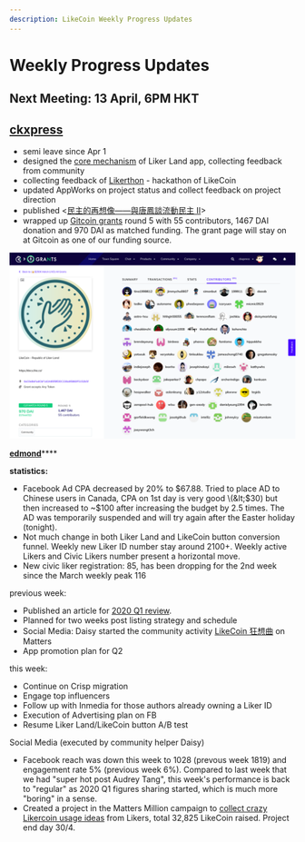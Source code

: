 ```yaml
---
description: LikeCoin Weekly Progress Updates
---
```


# Weekly Progress Updates

## Next Meeting: 13 April, 6PM HKT

## [ckxpress](https://like.co/ckxpress)

* semi leave since Apr 1
* designed the [core mechanism](https://docs.google.com/presentation/d/1-qvNS5ARCkc5oAWMCMZGmFzXcbBjlYHKRMVvCq78Wvs/edit?usp=sharing) of Liker Land app, collecting feedback from community
* collecting feedback of [Likerthon](https://github.com/likecoin/likerthon) - hackathon of LikeCoin
* updated AppWorks on project status and collect feedback on project direction
* published &lt;[民主的再想像——與唐鳳談流動民主 II](https://matters.news/@ckxpress/%E6%B0%91%E4%B8%BB%E7%9A%84%E5%86%8D%E6%83%B3%E5%83%8F-%E8%88%87%E5%94%90%E9%B3%B3%E8%AB%87%E6%B5%81%E5%8B%95%E6%B0%91%E4%B8%BB-ii-bafyreiflgxoqowotorkdhgns24hznm5du2cvo3342zohwgoc5cg5s77fb4)&gt;
* wrapped up [Gitcoin grants](https://gitcoin.co/grants/634/likecoin-republic-of-liker-land) round 5 with 55 contributors, 1467 DAI donation and 970 DAI as matched funding. The grant page will stay on at Gitcoin as one of our funding source.

![](.gitbook/assets/screenshot-2020-04-13-at-15.14.41-edited.png)

[**edmond**](https://like.co/edmondyu)\*\*\*\*

**statistics:**

* Facebook Ad CPA decreased by 20% to $67.88.  Tried to place AD to Chinese users in Canada, CPA on 1st day is very good \(&lt;$30\) but then increased to ~$100 after increasing the budget by 2.5 times.  The AD was temporarily suspended and will try again after the Easter holiday \(tonight\).
* Not much change in both Liker Land and LikeCoin button conversion funnel.  Weekly new Liker ID number stay around 2100+.  Weekly active Likers and Civic Likers number present a horizontal move.
* New civic liker registration: 85, has been dropping for the 2nd week since the March weekly peak 116

previous week:

* Published an article for [2020 Q1 review](https://matters.news/@likecoin/%E8%AE%9A%E8%B3%9E%E5%85%AC%E6%B0%91-2020-%E7%AC%AC%E4%B8%80%E5%AD%A3%E5%9B%9E%E9%A1%A7-bafyreifdlfznigt3htdur7e2pyomoem5chmmortz34rnakprxdipt6s2vy).
* Planned for two weeks post listing strategy and schedule
* Social Media: Daisy started the community activity [LikeCoin 狂想曲](https://matters.news/@daisy/matters-%E7%A4%BE%E5%8D%80%E5%9F%BA%E9%87%91%E9%85%8D%E6%8D%90%E6%8F%90%E6%A1%88-like-coin-%E7%8B%82%E6%83%B3%E6%9B%B2-bafyreiftbuickqne5bosrwweerr4znzsmhoygyipzlcv222l5glsekjvcm) on Matters
* App promotion plan for Q2

this week:

* Continue on Crisp migration
* Engage top influencers
* Follow up with Inmedia for those authors already owning a Liker ID
* Execution of Advertising plan on FB
* Resume Liker Land/LikeCoin button A/B test

Social Media \(executed by community helper Daisy\)

* Facebook reach was down this week to 1028 \(prevous week 1819\) and engagement rate 5% \(previous week 6%\). Compared to last week that we had "super hot post Audrey Tang", this week's performance is back to "regular" as 2020 Q1 figures sharing started, which is much more "boring" in a sense.
*  Created a project in the Matters Million campaign to [collect crazy Likercoin usage ideas](https://matters.news/@daisy/like-coin-%E6%96%B0%E6%89%8B%E6%9D%91-%E4%B8%8D%E6%96%B7%E6%9B%B4%E6%96%B0-%E8%AB%8B%E7%9C%8B%E7%95%99%E8%A8%80-zdpuAwHNTynzTx2Vi3Q487FNjSsacmzkRoiWpPjFgydW2gy6y) from Likers, total 32,825 LikeCoin raised. Project end day 30/4.



